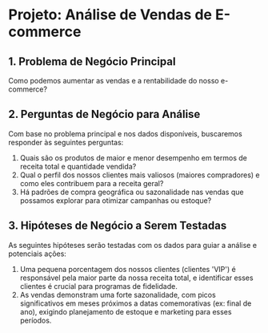# Projeto: Análise de Vendas de E-commerce

## 1. Problema de Negócio Principal

Como podemos aumentar as vendas e a rentabilidade do nosso e-commerce?

## 2. Perguntas de Negócio para Análise

Com base no problema principal e nos dados disponíveis, buscaremos responder às seguintes perguntas:

1.  Quais são os produtos de maior e menor desempenho em termos de receita total e quantidade vendida?
2.  Qual o perfil dos nossos clientes mais valiosos (maiores compradores) e como eles contribuem para a receita geral?
3.  Há padrões de compra geográfica ou sazonalidade nas vendas que possamos explorar para otimizar campanhas ou estoque?

## 3. Hipóteses de Negócio a Serem Testadas

As seguintes hipóteses serão testadas com os dados para guiar a análise e potenciais ações:

1.  Uma pequena porcentagem dos nossos clientes (clientes 'VIP') é responsável pela maior parte da nossa receita total, e identificar esses clientes é crucial para programas de fidelidade.
2.  As vendas demonstram uma forte sazonalidade, com picos significativos em meses próximos a datas comemorativas (ex: final de ano), exigindo planejamento de estoque e marketing para esses períodos.